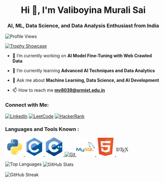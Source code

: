<h1 align="center">Hi 👋, I'm Valiboyina Murali Sai</h1>
<h3 align="center">AI, ML, Data Science, and Data Analysis Enthusiast from India</h3>

<p align="left"> <img src="https://komarev.com/ghpvc/?username=VALIBOYINA-MURALI-SAI&label=Profile%20views&color=0e75b6&style=flat" alt="Profile Views" /> </p>

<p align="left"> <a href="https://github.com/ryo-ma/github-profile-trophy"><img src="https://github-profile-trophy.vercel.app/?username=VALIBOYINA-MURALI-SAI" alt="Trophy Showcase" /></a> </p>

- 🔭 I’m currently working on **AI Model Fine-Tuning with Web Crawled Data**

- 🌱 I’m currently learning **Advanced AI Techniques and Data Analytics**

- 💬 Ask me about **Machine Learning, Data Science, and AI Development**

- 📫 How to reach me **mv8039@srmist.edu.in**

<h3 align="left">Connect with Me:</h3>
<p align="left">
<a href="https://linkedin.com/in/valiboyina-murali-sai-ba5689250" target="blank"><img align="center" src="https://raw.githubusercontent.com/rahuldkjain/github-profile-readme-generator/master/src/images/icons/Social/linked-in-alt.svg" alt="LinkedIn" height="40" width="50" /></a>
<a href="https://leetcode.com/u/mv8039" target="blank"><img align="center" src="https://raw.githubusercontent.com/rahuldkjain/github-profile-readme-generator/master/src/images/icons/Social/leet-code.svg" alt="LeetCode" height="40" width="50" /></a>
<a href="https://www.hackerrank.com/profile/mv8039" target="blank"><img align="center" src="https://raw.githubusercontent.com/rahuldkjain/github-profile-readme-generator/master/src/images/icons/Social/hackerrank.svg" alt="HackerRank" height="40" width="50" /></a>
</p>

<h3 align="left">Languages and Tools Known :</h3>
<p align="left">
<a href="https://www.python.org" target="_blank" rel="noreferrer"> <img src="https://raw.githubusercontent.com/devicons/devicon/master/icons/python/python-original.svg" alt="Python" width="60" height="60"/> </a>
<a href="https://www.cprogramming.com/" target="_blank" rel="noreferrer"> <img src="https://raw.githubusercontent.com/devicons/devicon/master/icons/c/c-original.svg" alt="C" width="60" height="60"/> </a>
<a href="https://www.w3schools.com/cpp/" target="_blank" rel="noreferrer"> <img src="https://raw.githubusercontent.com/devicons/devicon/master/icons/cplusplus/cplusplus-original.svg" alt="C++" width="60" height="60"/> </a>
<a href="https://git-scm.com/" target="_blank" rel="noreferrer"> <img src="https://www.vectorlogo.zone/logos/git-scm/git-scm-icon.svg" alt="Git" width="60" height="60"/> </a>
<a href="https://www.mysql.com/" target="_blank" rel="noreferrer"> <img src="https://raw.githubusercontent.com/devicons/devicon/master/icons/mysql/mysql-original-wordmark.svg" alt="MySQL" width="60" height="60"/> </a>
<a href="https://developer.mozilla.org/en-US/docs/Web/HTML" target="_blank" rel="noreferrer"> <img src="https://raw.githubusercontent.com/devicons/devicon/master/icons/html5/html5-original.svg" alt="HTML" width="60" height="60"/> </a>
  <a href="https://www.latex-project.org/" target="_blank" rel="noreferrer"> 
    <!-- Wrapped LaTeX image in a span with white background -->
    <span style="background-color: white; padding: ">
      <img src="https://raw.githubusercontent.com/devicons/devicon/master/icons/latex/latex-original.svg" alt="LaTeX" width="40" height="40"/>
    </span>
  </a> 
</p>

<p><img align="left" src="https://github-readme-stats.vercel.app/api/top-langs?username=VALIBOYINA-MURALI-SAI&show_icons=true&locale=en&layout=compact" alt="Top Languages" /></p>

<p>&nbsp;<img align="center" src="https://github-readme-stats.vercel.app/api?username=VALIBOYINA-MURALI-SAI&show_icons=true&locale=en" alt="GitHub Stats" /></p>

<p><img align="center" src="https://github-readme-streak-stats.herokuapp.com/?user=VALIBOYINA-MURALI-SAI&" alt="GitHub Streak" /></p>
